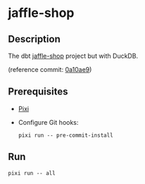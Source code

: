 <!-- vim: set ft=markdown : -->


# jaffle-shop

## Description

The dbt [jaffle-shop](https://github.com/dbt-labs/jaffle-shop#readme) project but with DuckDB.

(reference commit:
[0a10ae9](https://github.com/dbt-labs/jaffle-shop/tree/0a10ae97d0434ab73b80f893e04c156a31351e4e))

## Prerequisites

* [Pixi](https://pixi.sh)

* Configure Git hooks:

    ``` shell
    pixi run -- pre-commit-install
    ```

## Run

``` shell
pixi run -- all
```
